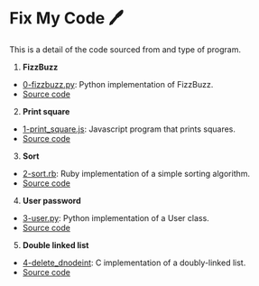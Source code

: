 # Fix My Code :pen:
This is a detail of the code sourced from and type of program.

1. **FizzBuzz**
  * [0-fizzbuzz.py](./0-fizzbuzz.py): Python implementation of FizzBuzz.
  * [Source code](https://github.com/holbertonschool/0x00-Fix_My_Code_Challenge/blob/master/0-fizzbuzz.py)

2. **Print square**
  * [1-print_square.js](./1-print_square.js): Javascript program that prints squares.
  * [Source code](https://github.com/holbertonschool/0x00-Fix_My_Code_Challenge/blob/master/1-print_square.js)

3. **Sort**
  * [2-sort.rb](./2-sort.rb): Ruby implementation of a simple sorting algorithm.
  * [Source code](https://github.com/holbertonschool/0x00-Fix_My_Code_Challenge/blob/master/2-sort.rb)

4. **User password**
  * [3-user.py](./3-user.py ): Python implementation of a User class.
  * [Source code](https://github.com/holbertonschool/0x00-Fix_My_Code_Challenge/blob/master/3-user.py)

5. **Double linked list**
  * [4-delete_dnodeint](./4-delete_dnodeint/): C implementation of a doubly-linked list.
  * [Source code](https://github.com/holbertonschool/0x00-Fix_My_Code_Challenge/tree/master/4-delete_dnodeint)
